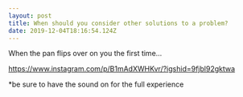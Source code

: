 ```yaml
---
layout: post
title: When should you consider other solutions to a problem?
date: 2019-12-04T18:16:54.124Z
---
```

When the pan flips over on you the first time...

<https://www.instagram.com/p/B1mAdXWHKvr/?igshid=9fjbl92gktwa>

\*be sure to have the sound on for the full experience
